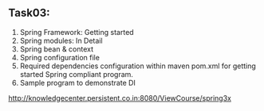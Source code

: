 Task03:
-------
1. Spring Framework:  Getting started
2. Spring modules: In Detail
3. Spring bean & context
4. Spring configuration file
5. Required dependencies configuration within maven pom.xml for getting started Spring compliant program.
6. Sample program to demonstrate DI



http://knowledgecenter.persistent.co.in:8080/ViewCourse/spring3x
